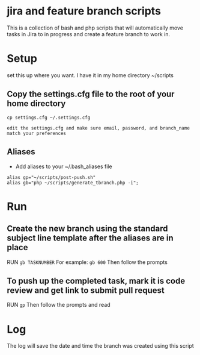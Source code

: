 # jira and feature branch scripts

This is a collection of bash and php scripts that will automatically move tasks in Jira to in progress and create a feature branch to work in.

# Setup

set this up where you want. I have it in my home directory ~/scripts

## Copy the settings.cfg file to the root of your home directory
	cp settings.cfg ~/.settings.cfg

	edit the settings.cfg and make sure email, password, and branch_name match your preferences

## Aliases
* Add aliases to your ~/.bash_aliases file
```
alias gp="~/scripts/post-push.sh"
alias gb="php ~/scripts/generate_tbranch.php -i";
```

# Run

## Create the new branch using the standard subject line template after the aliases are in place
RUN ```gb TASKNUMBER```
For example: `gb 600`
Then follow the prompts

## To push up the completed task, mark it is code review and get link to submit pull request
RUN `gp`
Then follow the prompts and read

# Log
The log will save the date and time the branch was created using this script
